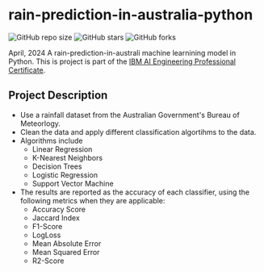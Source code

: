 # rain-prediction-in-australia-python
![GitHub repo size](https://img.shields.io/github/repo-size/rain-prediction-in-australia-python)
![GitHub stars](https://img.shields.io/github/stars/evanch98/rain-prediction-in-australia-python)
![GitHub forks](https://img.shields.io/github/forks/evanch98/rain-prediction-in-australia-python)

April, 2024
A rain-prediction-in-australi machine learnining model in Python. This is project is part of the [IBM AI Engineering Professional Certificate](https://www.coursera.org/professional-certificates/ai-engineer).

## Project Description
- Use a rainfall dataset from the Australian Government's Bureau of Meteorlogy.
- Clean the data and apply different classification algortihms to the data.
- Algorithms include
  - Linear Regression
  - K-Nearest Neighbors
  - Decision Trees
  - Logistic Regression
  - Support Vector Machine
- The results are reported as the accuracy of each classifier, using the following metrics when they are applicable:
  - Accuracy Score
  - Jaccard Index
  - F1-Score
  - LogLoss
  - Mean Absolute Error
  - Mean Squared Error
  - R2-Score
